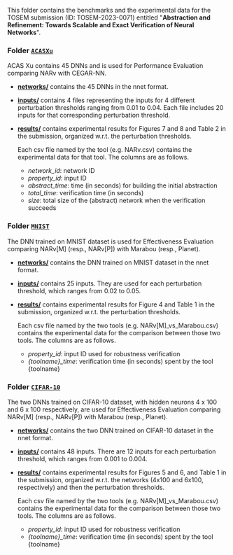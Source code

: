 This folder contains the benchmarks and the experimental data for the TOSEM submission (ID: TOSEM-2023-0071) entitled "**Abstraction and Refinement: Towards Scalable and Exact Verification of Neural Networks**".


### Folder [`ACASXu`](ACASXu/)

ACAS Xu contains 45 DNNs and is used for Performance Evaluation comparing NARv with CEGAR-NN.

- [**networks/**](ACASXu/networks/) contains the 45 DNNs in the nnet format.
- [**inputs/**](ACASXu/inputs/) contains 4 files representing the inputs for 4 different
  perturbation thresholds ranging from 0.01 to 0.04.  Each file
  includes 20 inputs for that corresponding perturbation threshold.
- [**results/**](ACASXu/results/) contains experimental results for Figures 7 and 8 and
  Table 2 in the submission, organized w.r.t. the perturbation
  thresholds.

  Each csv file named by the tool (e.g. NARv.csv) contains the
  experimental data for that tool. The columns are as follows.

  - *network_id*:  network ID
  - *property_id*:  input ID
  - *abstract_time*:  time (in seconds) for building the initial abstraction
  - *total_time*: verification time (in seconds)
  - *size*: total size of the (abstract) network when the
    verification succeeds


### Folder [`MNIST`](MNIST/)

The DNN trained on MNIST dataset is used for Effectiveness Evaluation
comparing NARv[M] (resp., NARv[P]) with Marabou (resp., Planet).

- [**networks/**](MNIST/networks/) contains the DNN trained on MNIST dataset in the nnet
  format.
- [**inputs/**](MNIST/inputs/) contains 25 inputs. They are used for each perturbation
  threshold, which ranges from 0.02 to 0.05.
- [**results/**](MNIST/results/) contains experimental results for Figure 4 and Table 1
  in the submission, organized w.r.t. the perturbation thresholds.

  Each csv file named by the two tools (e.g. NARv[M]_vs_Marabou.csv)
  contains the experimental data for the comparison between those
  two tools. The columns are as follows.

  - *property_id*:  input ID used for robustness verification
  - *{toolname}_time*: verification time (in seconds) spent by the
    tool {toolname}

### Folder [`CIFAR-10`](CIFAR-10/)

The two DNNs trained on CIFAR-10 dataset, with hidden neurons 4 x 100
and 6 x 100 respectively, are used for Effectiveness Evaluation
comparing NARv[M] (resp., NARv[P]) with Marabou (resp., Planet).

- [**networks/**](CIFAR-10/networks/) contains the two DNN trained on CIFAR-10 dataset in
  the nnet format.
- [**inputs/**](CIFAR-10/inputs/) contains 48 inputs. There are 12 inputs for each
  perturbation threshold, which ranges from 0.001 to 0.004.
- [**results/**](CIFAR-10/results/) contains experimental results for Figures 5 and 6, and 
  Table 1 in the submission, organized w.r.t. the networks
  (4x100 and 6x100, respectively) and then the perturbation
  thresholds.

  Each csv file named by the two tools (e.g. NARv[M]_vs_Marabou.csv)
  contains the experimental data for the comparison between those
  two tools. The columns are as follows.

  - *property_id*:  input ID used for robustness verification
  - *{toolname}_time*: verification time (in seconds) spent by the
    tool {toolname}

